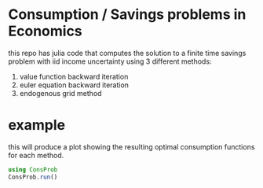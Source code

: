 

# Consumption / Savings problems in Economics

this repo has julia code that computes the solution to a finite time savings problem with iid income uncertainty using 3 different methods:

1. value function backward iteration
2. euler equation backward iteration
3. endogenous grid method

# example

this will produce a plot showing the resulting optimal consumption functions for each method.

```julia
using ConsProb
ConsProb.run()
```